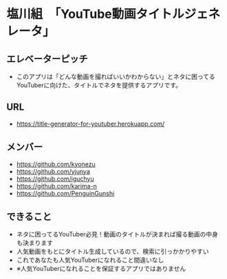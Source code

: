 # 塩川組　「YouTube動画タイトルジェネレータ」
## エレベーターピッチ
  - このアプリは「どんな動画を撮ればいいかわからない」とネタに困ってるYouTuberに向けた、タイトルでネタを提供するアプリです。
## URL
  - https://title-generator-for-youtuber.herokuapp.com/

## メンバー
  - https://github.com/kyonezu
  - https://github.com/yjunya
  - https://github.com/iguchyu
  - https://github.com/karima-n
  - https://github.com/PenguinGunshi
  
## できること
  - ネタに困ってるYouTuber必見！動画のタイトルが決まれば撮る動画の中身も決まります
  - 人気動画をもとにタイトル生成しているので、検索に引っかかりやすい
  - これであなたも人気YouTuberになれること間違いなし
  - ※人気YouTuberになれることを保証するアプリではありません
